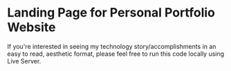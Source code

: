 ﻿# Landing Page for Personal Portfolio Website
If you're interested in seeing my technology story/accomplishments in an easy to read, aesthetic format, please feel free to run this code locally using Live Server.
